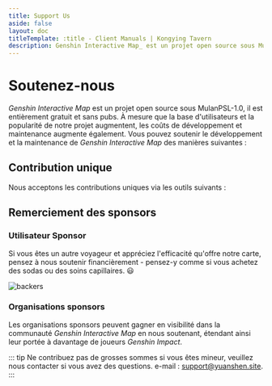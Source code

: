 ```yaml
---
title: Support Us
aside: false
layout: doc
titleTemplate: :title - Client Manuals | Kongying Tavern
description: Genshin Interactive Map_ est un projet open source sous MulanPSL-1.0, il est entièrement gratuit et sans pubs. À mesure que la base d'utilisateurs et la popularité de notre projet augmentent, les coûts de développement et maintenance augmente également.
---
```


# Soutenez-nous

_Genshin Interactive Map_ est un projet open source sous MulanPSL-1.0, il est entièrement gratuit et sans pubs.
À mesure que la base d'utilisateurs et la popularité de notre projet augmentent, les coûts de développement et maintenance augmente également. Vous pouvez soutenir le développement et la maintenance de _Genshin Interactive Map_ des manières suivantes :

## Contribution unique

Nous acceptons les contributions uniques via les outils suivants :

<Coins />

## Remerciement des sponsors

### Utilisateur Sponsor

Si vous êtes un autre voyageur et appréciez l'efficacité qu'offre notre carte, pensez à nous soutenir financièrement - pensez-y comme si vous achetez des sodas ou des soins capillaires. 😃

![backers](/imgs/common/backers_202347.png)

### Organisations sponsors

Les organisations sponsors peuvent gagner en visibilité dans la communauté _Genshin Interactive Map_ en nous soutenant, étendant ainsi leur portée à davantage de joueurs _Genshin Impact_.

::: tip
Ne contribuez pas de grosses sommes si vous êtes mineur, veuillez nous contacter si vous avez des questions. e-mail : support@yuanshen.site.
:::

